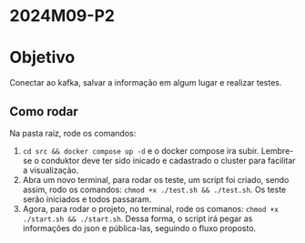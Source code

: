 # 2024M09-P2

# Objetivo

Conectar ao kafka, salvar a informação em algum lugar e realizar testes.

## Como rodar

Na pasta raiz, rode os comandos:

1. `cd src && docker compose up -d` e o docker compose ira subir. Lembre-se o conduktor deve ter sido inicado e cadastrado o cluster para facilitar a visualização.
2. Abra um novo terminal, para rodar os teste, um script foi criado, sendo assim, rodo os comandos: `chmod +x ./test.sh && ./test.sh`. Os teste serão iniciados e todos passaram.
3. Agora, para rodar o projeto, no terminal, rode os comanos: `chmod +x ./start.sh && ./start.sh`. Dessa forma, o script irá pegar as informações do json e pública-las, seguindo o fluxo proposto.
